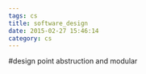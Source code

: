 ```yaml
---
tags: cs
title: software_design
date: 2015-02-27 15:46:14
category: cs
---
```

#design point
abstruction and modular


